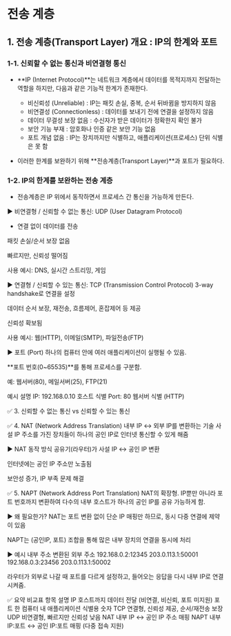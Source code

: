 # 전송 계층
## 1. 전송 계층(Transport Layer) 개요 : IP의 한계와 포트

### 1-1. 신뢰할 수 없는 통신과 비연결형 통신
- **IP (Internet Protocol)**는 네트워크 계층에서 데이터를 목적지까지 전달하는 역할을 하지만, 다음과 같은 기능적 한계가 존재한다.
  - 비신뢰성 (Unreliable)	: IP는 패킷 손실, 중복, 순서 뒤바뀜을 방지하지 않음
  - 비연결성 (Connectionless)	: 데이터를 보내기 전에 연결을 설정하지 않음
  - 데이터 무결성 보장 없음	: 수신자가 받은 데이터가 정확한지 확인 불가
  - 보안 기능 부재	: 암호화나 인증 같은 보안 기능 없음
  - 포트 개념 없음	: IP는 장치까지만 식별하고, 애플리케이션(프로세스) 단위 식별은 못 함
    
- 이러한 한계를 보완하기 위해 **전송계층(Transport Layer)**과 포트가 필요하다.

### 1-2. IP의 한계를 보완하는 전송 계층
- 전송계층은 IP 위에서 동작하면서 프로세스 간 통신을 가능하게 만든다.

▶ 비연결형 / 신뢰할 수 없는 통신: UDP (User Datagram Protocol)
- 연결 없이 데이터를 전송

패킷 손실/순서 보장 없음

빠르지만, 신뢰성 떨어짐

사용 예시: DNS, 실시간 스트리밍, 게임

▶ 연결형 / 신뢰할 수 있는 통신: TCP (Transmission Control Protocol)
3-way handshake로 연결을 설정

데이터 순서 보장, 재전송, 흐름제어, 혼잡제어 등 제공

신뢰성 확보됨

사용 예시: 웹(HTTP), 이메일(SMTP), 파일전송(FTP)

▶ 포트 (Port)
하나의 컴퓨터 안에 여러 애플리케이션이 실행될 수 있음.

**포트 번호(0~65535)**를 통해 프로세스를 구분함.

예: 웹서버(80), 메일서버(25), FTP(21)

예시	설명
IP: 192.168.0.10	호스트 식별
Port: 80	웹서버 식별 (HTTP)

✅ 3. 신뢰할 수 없는 통신 vs 신뢰할 수 있는 통신


✅ 4. NAT (Network Address Translation)
내부 IP ↔ 외부 IP를 변환하는 기술
사설 IP 주소를 가진 장치들이 하나의 공인 IP로 인터넷 통신할 수 있게 해줌

▶ NAT 동작 방식
공유기(라우터)가 사설 IP ↔ 공인 IP 변환

인터넷에는 공인 IP 주소만 노출됨

보안성 증가, IP 부족 문제 해결

✅ 5. NAPT (Network Address Port Translation)
NAT의 확장형. IP뿐만 아니라 포트 번호까지 변환하여 다수의 내부 호스트가 하나의 공인 IP를 공유 가능하게 함.

▶ 왜 필요한가?
NAT는 포트 변환 없이 단순 IP 매핑만 하므로, 동시 다중 연결에 제약이 있음

NAPT는 (공인IP, 포트) 조합을 통해 많은 내부 장치의 연결을 동시에 처리

▶ 예시
내부 주소	변환된 외부 주소
192.168.0.2:12345	203.0.113.1:50001
192.168.0.3:23456	203.0.113.1:50002

라우터가 외부로 나갈 때 포트를 다르게 설정하고, 들어오는 응답을 다시 내부 IP로 연결시켜줌.

✅ 요약 비교표
항목	설명
IP	호스트까지 데이터 전달 (비연결, 비신뢰, 포트 미지원)
포트	한 컴퓨터 내 애플리케이션 식별용 숫자
TCP	연결형, 신뢰성 제공, 순서/재전송 보장
UDP	비연결형, 빠르지만 신뢰성 낮음
NAT	내부 IP ↔ 공인 IP 주소 매핑
NAPT	내부 IP:포트 ↔ 공인 IP:포트 매핑 (다중 접속 지원)
